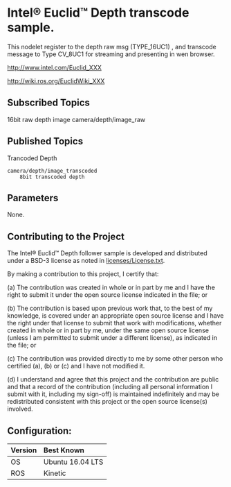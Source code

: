 # Intel&reg; Euclid&trade; Depth transcode sample.

This nodelet register to the depth raw msg (TYPE_16UC1) , and transcode message to Type CV_8UC1 for streaming and presenting in wen browser.

http://www.intel.com/Euclid_XXX

http://wiki.ros.org/EuclidWiki_XXX

## Subscribed Topics

16bit raw depth image
    camera/depth/image_raw

## Published Topics

Trancoded Depth

	camera/depth/image_transcoded
		8bit transcoded depth
			
## Parameters
   None.
    
## Contributing to the Project

The Intel&reg; Euclid&trade; Depth follower sample is developed and distributed under
a BSD-3 license as noted in [licenses/License.txt](licenses/License.txt).

By making a contribution to this project, I certify that:

(a) The contribution was created in whole or in part by me and I
have the right to submit it under the open source license
indicated in the file; or

(b) The contribution is based upon previous work that, to the best
of my knowledge, is covered under an appropriate open source
license and I have the right under that license to submit that
work with modifications, whether created in whole or in part
by me, under the same open source license (unless I am
permitted to submit under a different license), as indicated
in the file; or

(c) The contribution was provided directly to me by some other
person who certified (a), (b) or (c) and I have not modified
it.

(d) I understand and agree that this project and the contribution
are public and that a record of the contribution (including all
personal information I submit with it, including my sign-off) is
maintained indefinitely and may be redistributed consistent with
this project or the open source license(s) involved.

## Configuration:

| Version        | Best Known           |
|:-------------- |:---------------------|
| OS             | Ubuntu 16.04 LTS     |
| ROS            | Kinetic              |
